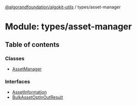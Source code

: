 [@algorandfoundation/algokit-utils](../README.md) / types/asset-manager

# Module: types/asset-manager

## Table of contents

### Classes

- [AssetManager](../classes/types_asset_manager.AssetManager.md)

### Interfaces

- [AssetInformation](../interfaces/types_asset_manager.AssetInformation.md)
- [BulkAssetOptInOutResult](../interfaces/types_asset_manager.BulkAssetOptInOutResult.md)
